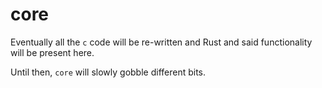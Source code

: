 # core

Eventually all the `c` code will be re-written and Rust and said functionality will be present here.

Until then, `core` will slowly gobble different bits.